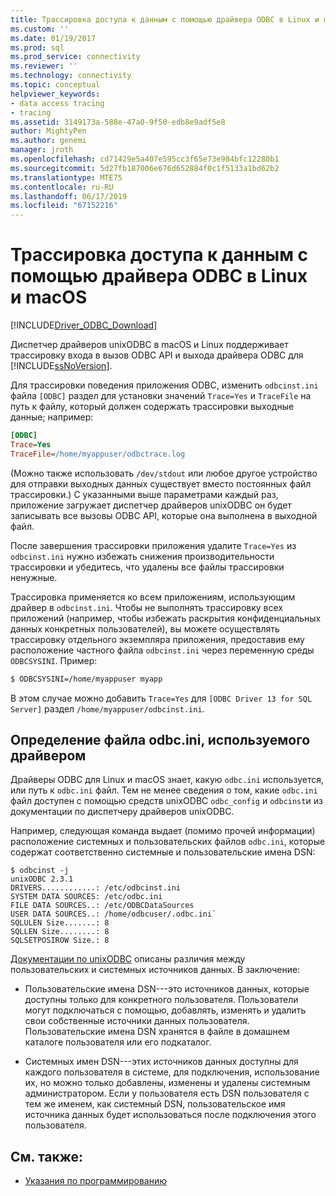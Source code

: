 ```yaml
---
title: Трассировка доступа к данным с помощью драйвера ODBC в Linux и macOS | Документы Майкрософт
ms.custom: ''
ms.date: 01/19/2017
ms.prod: sql
ms.prod_service: connectivity
ms.reviewer: ''
ms.technology: connectivity
ms.topic: conceptual
helpviewer_keywords:
- data access tracing
- tracing
ms.assetid: 3149173a-588e-47a0-9f50-edb8e9adf5e8
author: MightyPen
ms.author: genemi
manager: jroth
ms.openlocfilehash: cd71429e5a407e595cc3f65e73e984bfc12280b1
ms.sourcegitcommit: 5d27fb187006e676d652884f0c1f5133a1bd62b2
ms.translationtype: MTE75
ms.contentlocale: ru-RU
ms.lasthandoff: 06/17/2019
ms.locfileid: "67152216"
---
```

# <a name="data-access-tracing-with-the-odbc-driver-on-linux-and-macos"></a>Трассировка доступа к данным с помощью драйвера ODBC в Linux и macOS

[!INCLUDE[Driver_ODBC_Download](../../../includes/driver_odbc_download.md)]

Диспетчер драйверов unixODBC в macOS и Linux поддерживает трассировку входа в вызов ODBC API и выхода драйвера ODBC для [!INCLUDE[ssNoVersion](../../../includes/ssnoversion-md.md)].

Для трассировки поведения приложения ODBC, изменить `odbcinst.ini` файла `[ODBC]` раздел для установки значений `Trace=Yes` и `TraceFile` на путь к файлу, который должен содержать трассировки выходные данные; например:

```ini
[ODBC]
Trace=Yes
TraceFile=/home/myappuser/odbctrace.log
```

(Можно также использовать `/dev/stdout` или любое другое устройство для отправки выходных данных существует вместо постоянных файл трассировки.) С указанными выше параметрами каждый раз, приложение загружает диспетчер драйверов unixODBC он будет записывать все вызовы ODBC API, которые она выполнена в выходной файл.

После завершения трассировки приложения удалите `Trace=Yes` из `odbcinst.ini` нужно избежать снижения производительности трассировки и убедитесь, что удалены все файлы трассировки ненужные.

Трассировка применяется ко всем приложениям, использующим драйвер в `odbcinst.ini`. Чтобы не выполнять трассировку всех приложений (например, чтобы избежать раскрытия конфиденциальных данных конкретных пользователей), вы можете осуществлять трассировку отдельного экземпляра приложения, предоставив ему расположение частного файла `odbcinst.ini` через переменную среды `ODBCSYSINI`. Пример:

```bash
$ ODBCSYSINI=/home/myappuser myapp
```

В этом случае можно добавить `Trace=Yes` для `[ODBC Driver 13 for SQL Server]` раздел `/home/myappuser/odbcinst.ini`.

## <a name="determining-which-odbcini-file-the-driver-is-using"></a>Определение файла odbc.ini, используемого драйвером

Драйверы ODBC для Linux и macOS знает, какую `odbc.ini` используется, или путь к `odbc.ini` файл. Тем не менее сведения о том, какие `odbc.ini` файл доступен с помощью средств unixODBC `odbc_config` и `odbcinst`и из документации по диспетчеру драйверов unixODBC.

Например, следующая команда выдает (помимо прочей информации) расположение системных и пользовательских файлов `odbc.ini`, которые содержат соответственно системные и пользовательские имена DSN:

```
$ odbcinst -j
unixODBC 2.3.1
DRIVERS............: /etc/odbcinst.ini
SYSTEM DATA SOURCES: /etc/odbc.ini
FILE DATA SOURCES..: /etc/ODBCDataSources
USER DATA SOURCES..: /home/odbcuser/.odbc.ini`
SQLULEN Size.......: 8
SQLLEN Size........: 8
SQLSETPOSIROW Size.: 8
```

[Документации по unixODBC](http://www.unixodbc.org/doc/UserManual/) описаны различия между пользовательских и системных источников данных. В заключение:

- Пользовательские имена DSN---это источников данных, которые доступны только для конкретного пользователя. Пользователи могут подключаться с помощью, добавлять, изменять и удалить свои собственные источники данных пользователя. Пользовательские имена DSN хранятся в файле в домашнем каталоге пользователя или его подкаталог.

- Системных имен DSN---этих источников данных доступны для каждого пользователя в системе, для подключения, использование их, но можно только добавлены, изменены и удалены системным администратором. Если у пользователя есть DSN пользователя с тем же именем, как системный DSN, пользовательское имя источника данных будет использоваться после подключения этого пользователя.

## <a name="see-also"></a>См. также:

- [Указания по программированию](../../../connect/odbc/linux-mac/programming-guidelines.md)
